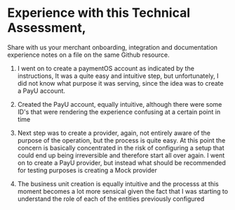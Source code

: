 # Experience with this Technical Assessment,
Share with us your merchant onboarding, integration and
documentation experience notes on a file on the same Github resource.


1. I went on to create a paymentOS account as indicated by the instructions, It was a quite easy and intuitive step, but unfortunately, I did not know what purpose it was serving, since the idea was to create a PayU account.

2. Created the PayU account, equally intuitive, although there were some ID's that were rendering the experience confusing at a certain point in time

3. Next step was to create a provider, again, not entirely aware of the purpose of the operation, but the process is quite easy. At this point the concern is basically concentrated in the risk of configuring a setup that could end up being irreversible and therefore start all over again. I went on to create a PayU provider, but instead what should be recommended for testing purposes is creating a Mock provider

4. The business unit creation is equally intuitive and the processs at this moment becomes a lot more sensical given the fact that I was starting to understand the role of each of the entities previously configured